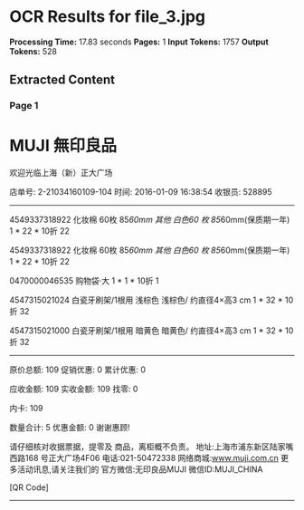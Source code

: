 # OCR Results for file_3.jpg

**Processing Time:** 17.83 seconds
**Pages:** 1
**Input Tokens:** 1757
**Output Tokens:** 528

## Extracted Content

### Page 1

# MUJI 無印良品

欢迎光临上海（新）正大广场

店单号: 2-21034160109-104
时间: 2016-01-09 16:38:54
收银员: 528895

---

4549337318922
化妆棉 60枚 85*60mm 其他 白色60
枚 85*60mm(保质期一年)
1 * 22 * 10折 22

4549337318922
化妆棉 60枚 85*60mm 其他 白色60
枚 85*60mm(保质期一年)
1 * 22 * 10折 22

0470000046535
购物袋·大
1 * 1 * 10折 1

4547315021024
白瓷牙刷架/1根用 浅棕色 浅棕色/
约直径4×高3 cm
1 * 32 * 10折 32

4547315021000
白瓷牙刷架/1根用 暗黄色 暗黄色/
约直径4×高3 cm
1 * 32 * 10折 32

---

原价总额: 109
促销优惠: 0
累计优惠: 0

应收金额: 109
实收金额: 109
找零: 0

内卡: 109

数量合计: 5 优惠金额: 0
谢谢惠顾!

请仔细核对收据票据，提零及
商品，离柜概不负责。
地址:上海市浦东新区陆家嘴西路168
号正大广场4F06
电话:021-50472338
网络商城:www.muji.com.cn
更多活动讯息,请关注我们的
官方微信:无印良品MUJI
微信ID:MUJI_CHINA

[QR Code]

---


